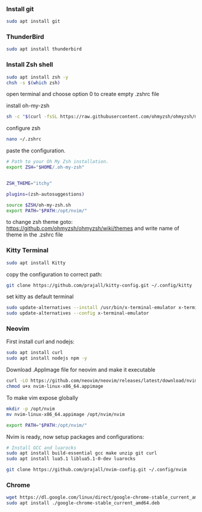 

### Install git

```bash
sudo apt install git
```
### ThunderBird
```bash
sudo apt install thunderbird
```

### Install Zsh shell

```bash
sudo apt install zsh -y
chsh -s $(which zsh)
```
open terminal and choose option 0 to create empty .zshrc file

install oh-my-zsh
```bash
sh -c "$(curl -fsSL https://raw.githubusercontent.com/ohmyzsh/ohmyzsh/master/tools/install.sh)"
```
configure zsh
```bash
nano ~/.zshrc
```
paste the configuration.
```bash
# Path to your Oh My Zsh installation.
export ZSH="$HOME/.oh-my-zsh"


ZSH_THEME="itchy"

plugins=(zsh-autosuggestions)

source $ZSH/oh-my-zsh.sh
export PATH="$PATH:/opt/nvim/"

``` 

to change zsh theme goto: https://github.com/ohmyzsh/ohmyzsh/wiki/themes
and write name of theme in the .zshrc file


### Kitty Terminal

```bash
sudo apt install Kitty
```
copy the configuration to correct path:
```bash
git clone https://github.com/prajall/kitty-config.git ~/.config/kitty
```
set kitty as default terminal
```bash
sudo update-alternatives --install /usr/bin/x-terminal-emulator x-terminal-emulator /usr/bin/kitty 50
sudo update-alternatives --config x-terminal-emulator
```


### Neovim

First install curl and nodejs:
```bash
sudo apt install curl
sudo apt install nodejs npm -y
```

Download .AppImage file for neovim and make it executable
```bash
curl -LO https://github.com/neovim/neovim/releases/latest/download/nvim-linux-x86_64.appimage
chmod u+x nvim-linux-x86_64.appimage
```

To make vim expose globally
```bash
mkdir -p /opt/nvim
mv nvim-linux-x86_64.appimage /opt/nvim/nvim
```
```bash
export PATH="$PATH:/opt/nvim/"
```

Nvim is ready, now setup packages and configurations:


```bash
# Install GCC and luarocks
sudo apt install build-essential gcc make unzip git curl
sudo apt install lua5.1 liblua5.1-0-dev luarocks
```
```bash
git clone https://github.com/prajall/nvim-config.git ~/.config/nvim
```


### Chrome
```bash
wget https://dl.google.com/linux/direct/google-chrome-stable_current_amd64.deb
sudo apt install ./google-chrome-stable_current_amd64.deb
```


